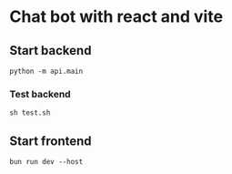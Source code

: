 # Chat bot with react and vite

## Start backend
```shell
python -m api.main
```

### Test backend
```shell
sh test.sh
```

## Start frontend
```shell
bun run dev --host
```
